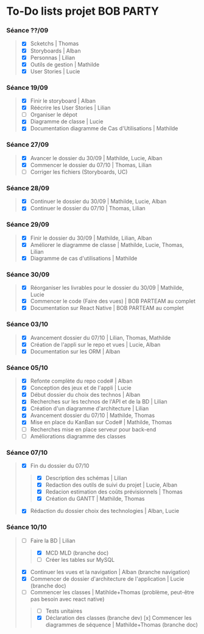 
# To-Do lists projet BOB PARTY

### Séance ??/09

> - [x] Scketchs | Thomas
> - [x] Storyboards | Alban
> - [x] Personnas | Lilian
> - [x] Outils de gestion | Mathilde
> - [x] User Stories | Lucie

### Séance 19/09

> - [x] Finir le storyboard | Alban
> - [x] Réécrire les User Stories | Lilian 
> - [ ] Organiser le dépot
> - [x] Diagramme de classe | Lucie
> - [x] Documentation diagramme de Cas d'Utilisations  | Mathilde

### Séance 27/09

> - [x] Avancer le dossier du 30/09 | Mathilde, Lucie, Alban
> - [x] Commencer le dossier du 07/10 | Thomas, Lilian 
> - [ ] Corriger les fichiers (Storyboards, UC)

### Séance 28/09

> - [x] Continuer le dossier du 30/09 | Mathilde, Lucie, Alban
> - [x] Continuer le dossier du 07/10 | Thomas, Lilian

### Séance 29/09

> - [x] Finir le dossier du 30/09 | Mathilde, Lilian, Alban
> - [x] Améliorer le diagramme de classe | Mathilde, Lucie, Thomas, Lilian
> - [x] Diagramme de cas d'utilisations | Mathilde

### Séance 30/09

> - [x] Réorganiser les livrables pour le dossier du 30/09 | Mathilde, Lucie
> - [x] Commencer le code (Faire des vues) | BOB PARTEAM au complet
> - [x] Documentation sur React Native | BOB PARTEAM au complet

### Séance 03/10

> - [X] Avancement dossier du 07/10 | Lilian, Thomas, Mathilde
> - [X] Création de l'appli sur le repo et vues | Lucie, Alban
> - [X] Documentation sur les ORM | Alban

### Séance 05/10

> - [X] Refonte complète du repo code# | Alban
> - [X] Conception des jeux et de l'appli | Lucie
> - [X] Début dossier du choix des technos | Alban
> - [X] Recherches sur les technos de l'API et de la BD | Lilian
> - [X] Création d'un diagramme d'architecture | Lilian
> - [X] Avancement dossier du 07/10 | Mathilde, Thomas
> - [X] Mise en place du KanBan sur Code# | Mathilde, Thomas
> - [ ] Recherches mise en place serveur pour back-end
> - [ ] Améliorations diagramme des classes

### Séance 07/10

> - [x] Fin du dossier du 07/10
> > - [x] Description des schémas | Lilian
> > - [x] Redaction des outils de suivi du projet | Lucie, Alban
> > - [x] Redacion estimation des coûts prévisionnels | Thomas
> > - [x] Création du GANTT | Mathilde, Thomas
> - [x] Rédaction du dossier choix des technologies | Alban, Lucie
  
### Séance 10/10

> - [ ] Faire la BD | Lilian
> > - [x] MCD MLD (branche doc)
> > - [ ] Créer les tables sur MySQL
> - [x] Continuer les vues et la navigation | Alban (branche navigation)
> - [x] Commencer de dossier d'architecture de l'application | Lucie (branche doc)
> - [ ] Commencer les classes | Matihlde+Thomas (problème, peut-être pas besoin avec react native)
> > - [ ] Tests unitaires
> > - [x] Déclaration des classes (branche dev)
> [x] Commencer les diagrammes de séquence | Mathilde+Thomas (branche doc)